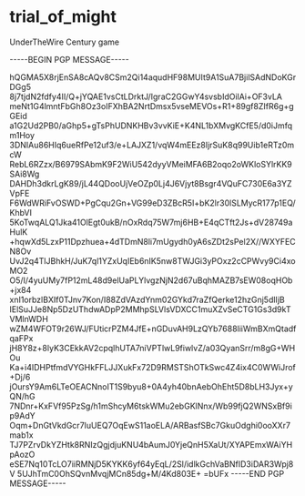 # trial_of_might
UnderTheWire Century game


-----BEGIN PGP MESSAGE-----

hQGMA5X8rjEnSA8cAQv8CSm2Qi14aqudHF98MUIt9A1SuA7BjilSAdNDoKGrDGg5
8j7tjdN2fdfy4II/Q+jYQAE1vsCtLDrktJ/IgraC2GGwY4svsbIdOilAi+OF3vLA
meNt1G4lmntFbGh8Oz3oIFXhBA2NrtDmsx5vseMEVOs+R1+89gf8ZIfR6g+gGEid
a1G2Ud2PB0/aGhp5+gTsPhUDNKHBv3vvKiE+K4NL1bXMvgKCfE5/d0iJmfqm1Hoy
3DNIAu86HIq6ueRfPe12uf3/e+LAJXZ1/vqW4mEEz8IjrSuK8q99Uib1eRTz0mcW
RebL6RZzx/B6979SAbmK9F2WiU542dyyVMeiMFA6B2oqo2oWKloSYlrKK9SAi8Wg
DAHDh3dkrLgK89/jL44QDooUjVeOZp0Lj4J6Vjyt8Bsgr4VQuFC730E6a3YZVpFE
F6WdWRiFvOSWD+PgCqu2Gn+VG99eD3ZBcR5I+bK2lr30lSLMycR177p1EQ/KhbVI
5KoTwqALQ1Jka41OlEgt0ukB/nOxRdq75W7mj6HB+E4qCTft2Js+dV28749aHulK
+hqwXd5LzxP11Dpzhuea+4dTDmN8li7mUgydh0yA6sZDt2sPel2X//WXYFECN8Ov
UvJ2q4TlJBhkH/JuK7ql1YZxUqIEb6nIK5nw8TWJGi3yPOxz2cCPWvy9Ci4xoMO2
O5/I/4yuUMy7fP12mL48d9elUaPLYlvgzNjN2d67uBqhMAZB7sEW08oqHOb+jx84
xnI1orbzlBXIf0TJnv7Kon/I88ZdVAzdYnm02GYkd7raZfQerke12hzGnj5dlIjB
IElSuJJe8Np5DzUThdwADpP2MMhpSLVlsVDXCC1muXZvSeCTG1Gs3d9kTVMlnWDH
wZM4WFOT9r26WJ/FUticrPZM4JfE+nGDuvAH9LzQYb7688liiWmBXmQtadfqaFPx
jH8Y8z+8lyK3CEkkAV2cpqlhUTA7niVPTlwL9fiwlvZ/a03QyanSrr/m8gG+WHOu
Ka+i4IDHPtfmdVYGHkFFLJJXukFx72D9RMSTShOTkSwc4Z4ix4C0WWiJrof+Dj/6
jOursY9Am6LTeOEACNnoIT1S9byu8+0A4yh40bnAebOhEht5D8bLH3Jyx+yQN/hG
7NDnr+KxFVf95PzSg/h1mShcyM6tskWMu2ebGKlNnx/Wb99fjQ2WNSxBf9ip9AdY
Oqm+DnGtVkdGcr7IuUEQ7OqEwS11aoELA/ARBasfSBc7GkuOdghi0ooXXr7mab1x
TJ7PZrvDkYZHtk8RNIzQgjdjuKNU4bAumJ0YjeQnH5XaUt/XYAPEmxWAiYHpAozO
eSE7Nq10TcLO7iiRMNjD5KYKK6yf64yEqL/2Sl/idlkGchVaBNfID3iDAR3Wpj8V
5UJhTmC0OhSQvnMvqjMCn85dg+M/4Kd803E+
=bUFx
-----END PGP MESSAGE-----
